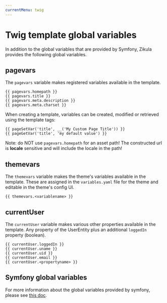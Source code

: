 ```yaml
---
currentMenu: twig
---
```

# Twig template global variables

In addition to the global variables that are provided by Symfony, Zikula provides the following global variables.

## pagevars

The `pagevars` variable makes registered variables available in the template.

```twig
{{ pagevars.homepath }}
{{ pagevars.title }}
{{ pagevars.meta.description }}
{{ pagevars.meta.charset }}
```

When creating a template, variables can be created, modified or retrieved using the template tags:

```twig
{{ pageSetVar('title', __('My Custom Page Title')) }}
{{ pageGetVar('title', 'my default value') }}
```

Note: do NOT use `pagevars.homepath` for an asset path! The constructed url is **locale** sensitive and will include the
locale in the path!

## themevars

The `themevars` variable makes the theme's variables available in the template. These are assigned in the
`variables.yaml` file for the theme and editable in the theme's config UI.

```twig
{{ themevars.<variablename> }}
```

## currentUser

The `currentUser` variable makes various other properties available in the template. Any property of the UserEntity
plus an additional `loggedIn` property (boolean).

```twig
{{ currentUser.loggedIn }}
{{ currentUser.uname }}
{{ currentUser.uid }}
{{ currentUser.email }}
{{ currentUser.<propertyname> }}
```

## Symfony global variables

For more information about the global variables provided by symfony, please see [this doc](https://symfony.com/doc/current/templates.html#the-app-global-variable).
